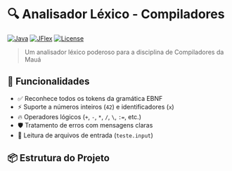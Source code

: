 # 🔍 Analisador Léxico - Compiladores

[![Java](https://img.shields.io/badge/Java-17+-orange?logo=java)](https://java.com)
[![JFlex](https://img.shields.io/badge/JFlex-1.9.1-blue)](http://jflex.de)
[![License](https://img.shields.io/badge/License-MIT-green)](LICENSE)

> Um analisador léxico poderoso para a disciplina de Compiladores da Mauá

## 🚀 Funcionalidades
- ✅ Reconhece todos os tokens da gramática EBNF
- ⚡ Suporte a números inteiros (`42`) e identificadores (`x`)
- 🔥 Operadores lógicos (`+`, `-`, `*`, `/`, `\`, `:=`, etc.)
- 🛡️ Tratamento de erros com mensagens claras
- 📂 Leitura de arquivos de entrada (`teste.input`)

## 📦 Estrutura do Projeto